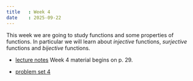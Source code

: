 ```yaml
---
title   : Week 4
date    : 2025-09-22
---
```


This week we are going to study functions and some properties of functions. In particular
we will learn about *injective* functions, *surjective* functions and *bijective* functions.

- [lecture notes](/course-content/bridge-to-higher-math.pdf) Week 4 material begins on p. 29.

- [problem set 4](/course-content/2025-09-29--ps-04.pdf) 


